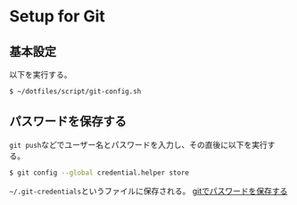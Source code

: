 # Setup for Git

## 基本設定
以下を実行する。
```bash
$ ~/dotfiles/script/git-config.sh
```

## パスワードを保存する
`git push`などでユーザー名とパスワードを入力し、その直後に以下を実行する。
```bash
$ git config --global credential.helper store
```
`~/.git-credentials`というファイルに保存される。
[gitでパスワードを保存する](https://chaingng.github.io/post/git_save_pw/#credentialhelper%E3%81%AE%E4%BF%9D%E5%AD%98%E3%83%A2%E3%83%BC%E3%83%89)
